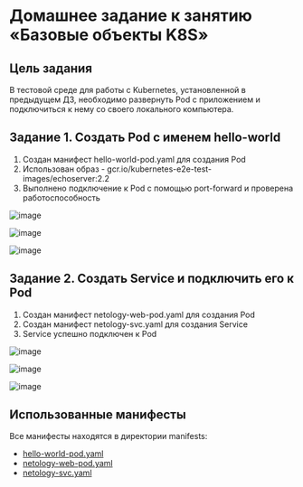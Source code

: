 # Домашнее задание к занятию «Базовые объекты K8S»

## Цель задания

В тестовой среде для работы с Kubernetes, установленной в предыдущем ДЗ, необходимо развернуть Pod с приложением и подключиться к нему со своего локального компьютера.

## Задание 1. Создать Pod с именем hello-world

1. Создан манифест hello-world-pod.yaml для создания Pod
2. Использован образ - gcr.io/kubernetes-e2e-test-images/echoserver:2.2
3. Выполнено подключение к Pod с помощью port-forward и проверена работоспособность

![image](https://github.com/Byzgaev-I/2--Basic_objects_K8S/blob/main/1%20-К%20.png)

![image](https://github.com/Byzgaev-I/2--Basic_objects_K8S/blob/main/2-К.png)

![image](https://github.com/Byzgaev-I/2--Basic_objects_K8S/blob/main/3%20-%20К.png) 



## Задание 2. Создать Service и подключить его к Pod

1. Создан манифест netology-web-pod.yaml для создания Pod
2. Создан манифест netology-svc.yaml для создания Service
3. Service успешно подключен к Pod

![image](https://github.com/Byzgaev-I/2--Basic_objects_K8S/blob/main/4-К.png)

![image](https://github.com/Byzgaev-I/2--Basic_objects_K8S/blob/main/5-К.png)

![image](https://github.com/Byzgaev-I/2--Basic_objects_K8S/blob/main/6-К.png)



## Использованные манифесты

Все манифесты находятся в директории manifests:
- [hello-world-pod.yaml](https://github.com/Byzgaev-I/2--Basic_objects_K8S/blob/main/manifests/hello-world-pod.yaml)
- [netology-web-pod.yaml](https://github.com/Byzgaev-I/2--Basic_objects_K8S/blob/main/manifests/netology-web-pod.yaml)
- [netology-svc.yaml](https://github.com/Byzgaev-I/2--Basic_objects_K8S/blob/main/manifests/netology-svc.yaml)

